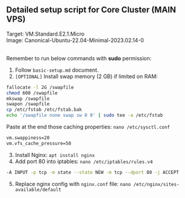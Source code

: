## Detailed setup script for Core Cluster (MAIN VPS)
Target: VM.Standard.E2.1.Micro
<br>
Image: Canonical-Ubuntu-22.04-Minimal-2023.02.14-0
<br>
<br>

Remember to run below commands with **sudo** permission:

1. Follow `basic-setup.md` document.
2. `[OPTIONAL]` Install swap memory (2 GB) if limited on RAM:
```sh
fallocate -l 2G /swapfile
chmod 600 /swapfile
mkswap /swapfile
swapon /swapfile
cp /etc/fstab /etc/fstab.bak
echo '/swapfile none swap sw 0 0' | sudo tee -a /etc/fstab
```
Paste at the end those caching properties: `nano /etc/sysctl.conf`
```sh
vm.swappiness=20
vm.vfs_cache_pressure=50
```
3. Install Nginx: `apt install nginx`
4. Add port 80 into iptables: `nano /etc/iptables/rules.v4`
```sh
-A INPUT -p tcp -m state --state NEW -m tcp --dport 80 -j ACCEPT
```
5. Replace nginx config with `nginx.conf` file: `nano /etc/nginx/sites-available/default`